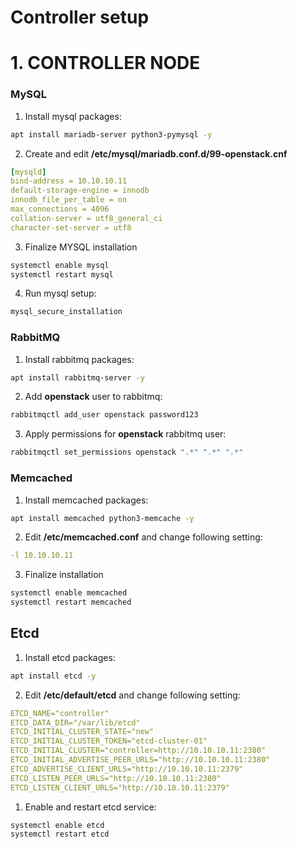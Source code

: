 # Controller setup

# 1. CONTROLLER NODE

### MySQL

1. Install mysql packages:

```bash
apt install mariadb-server python3-pymysql -y
```

2. Create and edit **/etc/mysql/mariadb.conf.d/99-openstack.cnf**

```yaml
[mysqld]
bind-address = 10.10.10.11
default-storage-engine = innodb
innodb_file_per_table = on
max_connections = 4096
collation-server = utf8_general_ci
character-set-server = utf8
```

3. Finalize MYSQL installation

```bash
systemctl enable mysql
systemctl restart mysql
```

4. Run mysql setup:

```bash
mysql_secure_installation
```

### RabbitMQ

1. Install rabbitmq packages:

```bash
apt install rabbitmq-server -y
```

2. Add **openstack** user to rabbitmq:

```bash
rabbitmqctl add_user openstack password123
```

3. Apply permissions for **openstack** rabbitmq user:

```bash
rabbitmqctl set_permissions openstack ".*" ".*" ".*"
```

### Memcached

1. Install memcached packages:

```bash
apt install memcached python3-memcache -y
```

2. Edit **/etc/memcached.conf** and change following setting:

```yaml
-l 10.10.10.11
```

3. Finalize installation

```bash
systemctl enable memcached
systemctl restart memcached
```

## Etcd

1. Install etcd packages:

```bash
apt install etcd -y
```

2. Edit **/etc/default/etcd** and change following setting:

```yaml
ETCD_NAME="controller"
ETCD_DATA_DIR="/var/lib/etcd"
ETCD_INITIAL_CLUSTER_STATE="new"
ETCD_INITIAL_CLUSTER_TOKEN="etcd-cluster-01"
ETCD_INITIAL_CLUSTER="controller=http://10.10.10.11:2380"
ETCD_INITIAL_ADVERTISE_PEER_URLS="http://10.10.10.11:2380"
ETCD_ADVERTISE_CLIENT_URLS="http://10.10.10.11:2379"
ETCD_LISTEN_PEER_URLS="http://10.10.10.11:2380"
ETCD_LISTEN_CLIENT_URLS="http://10.10.10.11:2379"
```

1. Enable and restart etcd service:

```bash
systemctl enable etcd
systemctl restart etcd
```